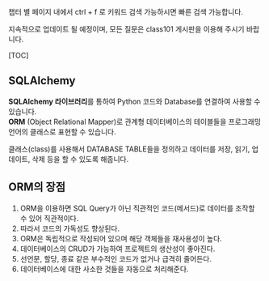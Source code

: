 챕터 별 페이지 내에서 ctrl + f 로 키워드 검색 가능하시면 빠른 검색 가능합니다. 

지속적으로 업데이트 될 예정이며, 모든 질문은 class101 게시판을 이용해 주시기 바랍니다. 

[TOC]


## SQLAlchemy

**SQLAlchemy 라이브러리**를 통하여 Python 코드와 Database를 연결하여 사용할 수 있습니다.  
**ORM** (Object Relational Mapper)로 관계형 데이터베이스의 테이블들을 프로그래밍 언어의 클래스로 표현할 수 있습니다.   
  
클래스(class)를 사용해서 DATABASE TABLE들을 정의하고 데이터를 저장, 읽기, 업데이트, 삭제 등을 할 수 있도록 해줍니다.  

## ORM의 장점

1. ORM을 이용하면 SQL Query가 아닌 직관적인 코드(메서드)로 데이터를 조작할 수 있어 직관적이다.
2. 따라서 코드의 가독성도 향상된다.
3. ORM은 독립적으로 작성되어 있으며 해당 객체들을 재사용성이 높다.
4. 데이터베이스의 CRUD가 가능하여 프로젝트의 생산성이 좋아진다.
5. 선언문, 할당, 종료 같은 부수적인 코드가 없거나 급격히 줄어든다.
6. 데이터베이스에 대한 사소한 것들을 자동으로 처리해준다.


